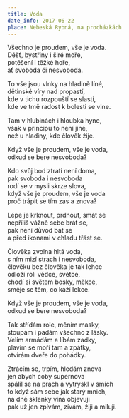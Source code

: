 ```yaml
---
title: Voda
date_info: 2017-06-22
place: Nebeská Rybná, na procházkách
---
```

Všechno je proudem, vše je voda.  
Déšť, bystřiny i širé moře,  
potěšení i těžké hoře,  
ať svoboda či nesvoboda.  

To vše jsou vlnky na hladině líné,  
dětinské víry nad propastí,  
kde v tichu rozpouští se slasti,  
kde ve tmě radost k bolesti se vine.  

Tam v hlubinách i hloubka hyne,  
však v principu to není jiné,  
než u hladiny, kde člověk žije.  

Když vše je proudem, vše je voda,  
odkud se bere nesvoboda?  

Kdo svůj bod ztratí není doma,  
pak svoboda i nesvoboda  
rodí se v mysli skrze slova,  
když vše je proudem, vše je voda  
proč trápit se tím zas a znova?  

Lépe je krknout, prdnout, smát se  
nepříliš vážně sebe brát se,  
pak není důvod bát se  
a před ikonami v chladu třást se.  

Člověka zvolna hltá voda,  
s ním mizí strach i nesvoboda,  
člověku bez člověka je tak lehce  
odloží roli vědce, světce,  
chodí si světem bosky, měkce,  
směje se těm, co káží lekce.  

Když vše je proudem, vše je voda,  
odkud se bere nesvoboda?  

Tak střídám role, měním masky,  
stoupám i padám všechno z lásky.  
Velím armádám a líbám zadky,  
plavím se moři tam a zpátky,  
otvírám dveře do pohádky.  

Ztrácím se, trpím, hledám znova  
jen abych coby supernova  
spálil se na prach a vytryskl v smích  
to když sám sebe jak starý mnich,  
na dně sklenky vína objevuji  
pak už jen zpívám, zívám, žiji a miluji.  
